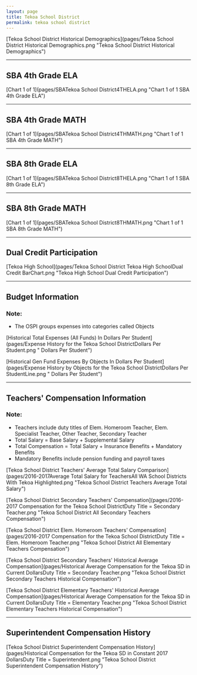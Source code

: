 ```yaml
---
layout: page
title: Tekoa School District
permalink: tekoa school district
---
```



[Tekoa School District Historical Demographics](pages/Tekoa School District Historical Demographics.png "Tekoa School District Historical Demographics")

___

## SBA 4th Grade ELA

[Chart 1 of 1](pages/SBATekoa School District4THELA.png "Chart 1 of 1 SBA 4th Grade ELA")


___

## SBA 4th Grade MATH

[Chart 1 of 1](pages/SBATekoa School District4THMATH.png "Chart 1 of 1 SBA 4th Grade MATH")


___

## SBA 8th Grade ELA

[Chart 1 of 1](pages/SBATekoa School District8THELA.png "Chart 1 of 1 SBA 8th Grade ELA")


___

## SBA 8th Grade MATH

[Chart 1 of 1](pages/SBATekoa School District8THMATH.png "Chart 1 of 1 SBA 8th Grade MATH")


___

## Dual Credit Participation

[Tekoa High School](pages/Tekoa School District Tekoa High SchoolDual Credit BarChart.png "Tekoa High School Dual Credit Participation")


___

## Budget Information
### Note:
- The OSPI groups expenses into categories called Objects

[Historical Total Expenses (All Funds) In Dollars Per Student](pages/Expense History for the Tekoa School DistrictDollars Per Student.png " Dollars Per Student")

[Historical Gen Fund Expenses By Objects In Dollars Per Student](pages/Expense History by Objects for the Tekoa School DistrictDollars Per StudentLine.png " Dollars Per Student")


___

## Teachers' Compensation Information
### Note:
- Teachers include duty titles of Elem. Homeroom Teacher, Elem. Specialist Teacher, Other Teacher, Secondary Teacher
- Total Salary = Base Salary + Supplemental Salary
- Total Compensation = Total Salary + Insurance Benefits + Mandatory Benefits
- Mandatory Benefits include pension funding and payroll taxes

[Tekoa School District Teachers' Average Total Salary Comparison](pages/2016-2017Average Total Salary for TeachersAll WA School Districts With Tekoa Highlighted.png "Tekoa School District Teachers Average Total Salary")

[Tekoa School District Secondary Teachers' Compensation](pages/2016-2017 Compensation for the Tekoa School DistrictDuty Title = Secondary Teacher.png "Tekoa School District All Secondary Teachers Compensation")

[Tekoa School District Elem. Homeroom Teachers' Compensation](pages/2016-2017 Compensation for the Tekoa School DistrictDuty Title = Elem. Homeroom Teacher.png "Tekoa School District All Elementary Teachers Compensation")

[Tekoa School District Secondary Teachers' Historical Average Compensation](pages/Historical Average Compensation for the Tekoa SD in Current DollarsDuty Title = Secondary Teacher.png "Tekoa School District Secondary Teachers Historical Compensation")

[Tekoa School District Elementary Teachers' Historical Average Compensation](pages/Historical Average Compensation for the Tekoa SD in Current DollarsDuty Title = Elementary Teacher.png "Tekoa School District Elementary Teachers Historical Compensation")


___

## Superintendent Compensation History

[Tekoa School District Superintendent Compensation History](pages/Historical Compensation for the Tekoa SD in Constant 2017 DollarsDuty Title = Superintendent.png "Tekoa School District Superintendent Compensation History")

